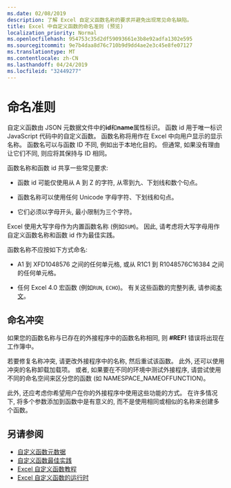 ```yaml
---
ms.date: 02/08/2019
description: 了解 Excel 自定义函数名称的要求并避免出现常见命名缺陷。
title: Excel 中自定义函数的命名准则 (预览)
localization_priority: Normal
ms.openlocfilehash: 954753c35d2df59093661e3b8e92adfa1302e595
ms.sourcegitcommit: 9e7b4daa8d76c710b9d9dd4ae2e3c45e8fe07127
ms.translationtype: MT
ms.contentlocale: zh-CN
ms.lasthandoff: 04/24/2019
ms.locfileid: "32449277"
---
```

# <a name="naming-guidelines"></a>命名准则

自定义函数由 JSON 元数据文件中的**id**和**name**属性标识。 函数 id 用于唯一标识 JavaScript 代码中的自定义函数。 函数名称将用作在 Excel 中向用户显示的显示名称。 函数名可以与函数 ID 不同, 例如出于本地化目的。 但通常, 如果没有理由让它们不同, 则应将其保持与 ID 相同。

函数名称和函数 id 共享一些常见要求:

- 函数 id 可能仅使用从 A 到 Z 的字符, 从零到九、下划线和数个句点。

- 函数名称可以使用任何 Unicode 字母字符、下划线和句点。

- 它们必须以字母开头, 最小限制为三个字符。

Excel 使用大写字母作为内置函数名称 (例如`SUM`)。 因此, 请考虑将大写字母用作自定义函数名称和函数 id 作为最佳实践。

函数名称不应按如下方式命名:

- A1 到 XFD1048576 之间的任何单元格, 或从 R1C1 到 R1048576C16384 之间的任何单元格。

- 任何 Excel 4.0 宏函数 (例如`RUN`, `ECHO`)。  有关这些函数的完整列表, 请参阅[本文](https://www.microsoft.com/en-us/download/details.aspx?id=1465)。

## <a name="naming-conflicts"></a>命名冲突

如果您的函数名称与已存在的外接程序中的函数名称相同, 则 **#REF!** 错误将出现在工作簿中。

若要修复名称冲突, 请更改外接程序中的名称, 然后重试该函数。 此外, 还可以使用冲突的名称卸载加载项。 或者, 如果要在不同的环境中测试外接程序, 请尝试使用不同的命名空间来区分您的函数 (如 NAMESPACE_NAMEOFFUNCTION)。

此外, 还应考虑你希望用户在你的外接程序中使用这些功能的方式。 在许多情况下, 将多个参数添加到函数中是有意义的, 而不是使用相同或相似的名称来创建多个函数。

## <a name="see-also"></a>另请参阅

* [自定义函数元数据](custom-functions-json.md)
* [自定义函数最佳实践](custom-functions-best-practices.md)
* [Excel 自定义函数教程](../tutorials/excel-tutorial-create-custom-functions.md)
* [Excel 自定义函数的运行时](custom-functions-runtime.md)
